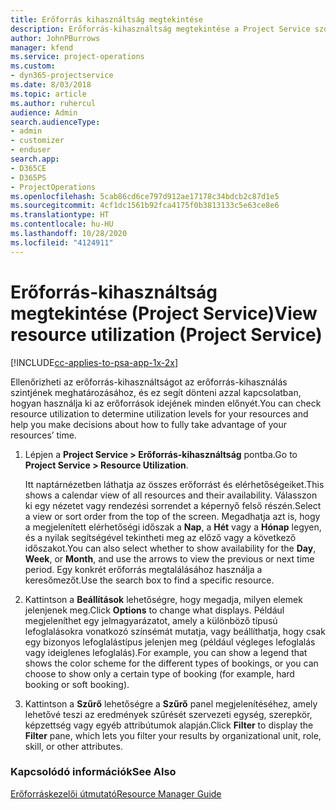 ```yaml
---
title: Erőforrás kihasználtság megtekintése
description: Erőforrás-kihasználtság megtekintése a Project Service szolgáltatásban
author: JohnPBurrows
manager: kfend
ms.service: project-operations
ms.custom:
- dyn365-projectservice
ms.date: 8/03/2018
ms.topic: article
ms.author: ruhercul
audience: Admin
search.audienceType:
- admin
- customizer
- enduser
search.app:
- D365CE
- D365PS
- ProjectOperations
ms.openlocfilehash: 5cab86cd6ce797d912ae17178c34bdcb2c87d1e5
ms.sourcegitcommit: 4cf1dc1561b92fca4175f0b3813133c5e63ce8e6
ms.translationtype: HT
ms.contentlocale: hu-HU
ms.lasthandoff: 10/28/2020
ms.locfileid: "4124911"
---
```

# <a name="view-resource-utilization-project-service"></a><span data-ttu-id="4aa58-103">Erőforrás-kihasználtság megtekintése (Project Service)</span><span class="sxs-lookup"><span data-stu-id="4aa58-103">View resource utilization (Project Service)</span></span>

[!INCLUDE[cc-applies-to-psa-app-1x-2x](../includes/cc-applies-to-psa-app-1x-2x.md)]

<span data-ttu-id="4aa58-104">Ellenőrizheti az erőforrás-kihasználtságot az erőforrás-kihasználás szintjének meghatározásához, és ez segít dönteni azzal kapcsolatban, hogyan használja ki az erőforrások idejének minden előnyét.</span><span class="sxs-lookup"><span data-stu-id="4aa58-104">You can check resource utilization to determine utilization levels for your resources and help you make decisions about how to fully take advantage of your resources’ time.</span></span>  
  
1. <span data-ttu-id="4aa58-105">Lépjen a **Project Service > Erőforrás-kihasználtság** pontba.</span><span class="sxs-lookup"><span data-stu-id="4aa58-105">Go to **Project Service > Resource Utilization**.</span></span> 

     <span data-ttu-id="4aa58-106">Itt naptárnézetben láthatja az összes erőforrást és elérhetőségeiket.</span><span class="sxs-lookup"><span data-stu-id="4aa58-106">This shows a calendar view of all resources and their availability.</span></span> <span data-ttu-id="4aa58-107">Válasszon ki egy nézetet vagy rendezési sorrendet a képernyő felső részén.</span><span class="sxs-lookup"><span data-stu-id="4aa58-107">Select a view or sort order from the top of the screen.</span></span> <span data-ttu-id="4aa58-108">Megadhatja azt is, hogy a megjelenített elérhetőségi időszak a **Nap**, a **Hét** vagy a **Hónap** legyen, és a nyilak segítségével tekintheti meg az előző vagy a következő időszakot.</span><span class="sxs-lookup"><span data-stu-id="4aa58-108">You can also select whether to show availability for the **Day**, **Week**, or **Month**, and use the arrows to view the previous or next time period.</span></span> <span data-ttu-id="4aa58-109">Egy konkrét erőforrás megtalálásához használja a keresőmezőt.</span><span class="sxs-lookup"><span data-stu-id="4aa58-109">Use the search box to find a specific resource.</span></span>      
  
2. <span data-ttu-id="4aa58-110">Kattintson a **Beállítások** lehetőségre, hogy megadja, milyen elemek jelenjenek meg.</span><span class="sxs-lookup"><span data-stu-id="4aa58-110">Click **Options** to change what displays.</span></span> <span data-ttu-id="4aa58-111">Például megjeleníthet egy jelmagyarázatot, amely a különböző típusú lefoglalásokra vonatkozó színsémát mutatja, vagy beállíthatja, hogy csak egy bizonyos lefoglalástípus jelenjen meg (például végleges lefoglalás vagy ideiglenes lefoglalás).</span><span class="sxs-lookup"><span data-stu-id="4aa58-111">For example, you can show a legend that shows the color scheme for the different types of bookings, or you can choose to show only a certain type of booking (for example, hard booking or soft booking).</span></span>  

3. <span data-ttu-id="4aa58-112">Kattintson a **Szűrő** lehetőségre a **Szűrő** panel megjelenítéséhez, amely lehetővé teszi az eredmények szűrését szervezeti egység, szerepkör, képzettség vagy egyéb attribútumok alapján.</span><span class="sxs-lookup"><span data-stu-id="4aa58-112">Click **Filter** to display the **Filter** pane, which lets you filter your results by organizational unit, role, skill, or other attributes.</span></span>  
  
### <a name="see-also"></a><span data-ttu-id="4aa58-113">Kapcsolódó információk</span><span class="sxs-lookup"><span data-stu-id="4aa58-113">See Also</span></span>  
 [<span data-ttu-id="4aa58-114">Erőforráskezelői útmutató</span><span class="sxs-lookup"><span data-stu-id="4aa58-114">Resource Manager Guide</span></span>](../psa/resource-manager-guide.md)
